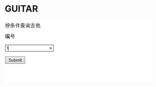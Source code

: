 # GUITAR
![Image text](https://github.com/SZMMQ/GUITAR/blob/master/picture/%E6%9F%A5%E8%AF%A2%E7%95%8C%E9%9D%A2.png)
